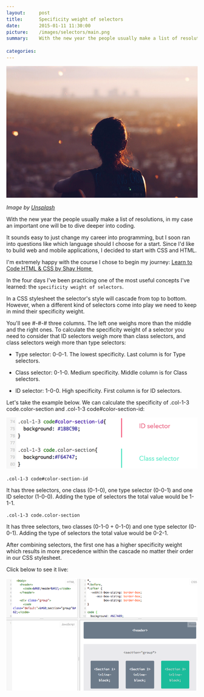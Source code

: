 ```yaml
---
layout:     post
title:      Specificity weight of selectors
date:       2015-01-11 11:30:00
picture:    /images/selectors/main.png
summary:    With the new year the people usually make a list of resolutions, in my case an important one will be to dive deeper into coding. It sounds easy to just change my career into programming, but I soon ran into questions like which language should I choose for a start. Since I'd like to build web and mobile applications, I decided to start with CSS and HTML.

categories: 
---
```

<div class="center">
  <img src="/images/selectors/main.png">
</div>

<span class="small">_Image by [Unsplash](https://unsplash.com/)_</span>

With the new year the people usually make a list of resolutions, in my case an important one will be to dive deeper into coding.

It sounds easy to just change my career into programming, but I soon ran into questions like which language should I choose for a start. Since I'd like to build web and mobile applications, I decided to start with CSS and HTML.

I'm extremely happy with the course I chose to begin my journey: [Learn to Code HTML &amp; CSS by Shay Home&nbsp;](http://learn.shayhowe.com/html-css/ "ShayHowe")

In the four days I've been practicing one of the most useful concepts I've learned: the `specificity weight of selectors`.

In a CSS stylesheet the selector's style will cascade from top to bottom. However, when a different kind of selectors come into play we need to keep in mind their specificity weight.

You'll see #-#-# three columns. The left one weighs more than the middle and the right ones. To calculate the specificity weight of a selector you need to consider that ID selectors weigh more than class selectors, and class selectors weigh more than type selectors:

* Type selector: 0-0-1. The lowest specificity. Last column is for Type selectors.

* Class selector: 0-1-0. Medium specificity. Middle column is for Class selectors.

* ID selector: 1-0-0. High specificity. First column is for ID selectors.

Let's take the example below. We can calculate the specificity of .col-1-3 code.color-section and .col-1-3 code#color-section-id:

[![image](/images/selectors/selector.png)](http://jsfiddle.net/kavajaga/xg383y9x/2/ "Specificity weight of selectors")

`.col-1-3 code#color-section-id`

It has three selectors, one class (0-1-0), one type selector (0-0-1) and one ID selector (1-0-0). Adding the type of selectors the total value would be 1-1-1.

`.col-1-3 code.color-section`

It has three selectors, two classes (0-1-0 + 0-1-0) and one type selector (0-0-1). Adding the type of selectors the total value would be 0-2-1.


After combining selectors, the first one has a higher specificity weight which results in more precedence within the cascade no matter their order in our CSS stylesheet.

Click below to see it live:

[![image](/images/selectors/example.png)](http://jsfiddle.net/kavajaga/xg383y9x/2/ "Specificity weight of selectors")


